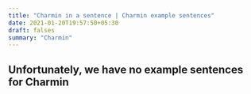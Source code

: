 ```yaml
---
title: "Charmin in a sentence | Charmin example sentences"
date: 2021-01-20T19:57:50+05:30
draft: falses
summary: "Charmin"
---
```

## Unfortunately, we have no example sentences for Charmin                 
